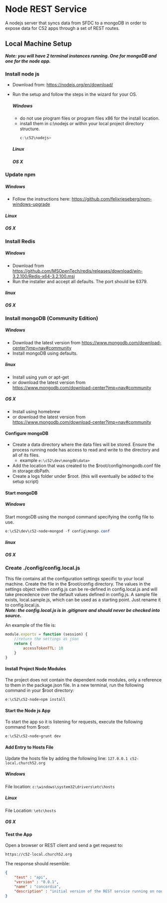 # Node REST Service
A nodejs server that syncs data from SFDC to a mongoDB in order to expose data for C52 apps through a set of REST routes.

##  Local Machine Setup
***Note: you will have 2 terminal instances running.  One for mongoDB and one for the node app.***

### Install node js
* Download from: https://nodejs.org/en/download/
* Run the setup and follow the steps in the wizard for your OS.
  ##### Windows
  * do not use program files or program files x86 for the install location.
  * install them in c:\nodejs or within your local project directory structure. 
    ```powershell
    c:\c52\nodejs>
    ```
  ##### Linux

  ##### OS X

### Update npm
  ##### Windows
  * Follow the instructions here: https://github.com/felixrieseberg/npm-windows-upgrade
  ##### Linux

  ##### OS X

### Install Redis
##### Windows
* Download from https://github.com/MSOpenTech/redis/releases/download/win-3.2.100/Redis-x64-3.2.100.msi
* Run the installer and accept all defaults.  The port should be 6379.

##### linux

##### OS X

### Install mongoDB (Community Edition)
##### Windows
* Download the latest version from https://www.mongodb.com/download-center?jmp=nav#community
* Install mongoDB using defaults.

##### linux
* Install using yum or apt-get
* or download the latest version from https://www.mongodb.com/download-center?jmp=nav#community

##### OS X
* Install using homebrew
* or download the latest version from https://www.mongodb.com/download-center?jmp=nav#community

#### Configure mongoDB
* Create a data directory where the data files will be stored.  Ensure the process running node has access to read and write to the directory and all of its files.
   * example `e:\c52\dev\mongdb\data>`
* Add the location that was created to the $root/config/mongodb.conf file in storage:dbPath.
* Create a logs folder under $root. (this will eventually be added to the setup script)

#### Start mongoDB
##### Windows
Start mongoDB using the mongod command specifying the config file to use.
```powershell
e:\c52\dev\c52-node>mongod -f config\mongo.conf
```

##### linux

##### OS X

### Create ./config/config.local.js
This file contains all the configuration settings specific to your local machine.  Create the file in the $root/config directory.  The values in the settings object within 
config.js can be re-defined in config.local.js and will take precedence over the default values defined in config.js.  A sample file exists, local.sample.js, which can
be used as a starting point.  Just rename it to config.local.js.  
***Note: the config.local.js is in .gitignore and should never be checked into source.***

An example of the file is:
```javascript
module.exports = function (session) {
	//return the settings as json
	return {
		accessTokenTTL: 10
	}
}
```

#### Install Project Node Modules	
The project does not contain the dependent node modules, only a reference to them in the package.json file.
In a new terminal, run the following command in your $root directory:
```powershell
e:\c52\c52-node>npm install
```

#### Start the Node js App
To start the app so it is listening for requests, execute the following command from $root:
```powershell
e:\c52\c52-node>grunt dev
```

#### Add Entry to Hosts File
Update the hosts file by adding the following line:
```127.0.0.1 c52-local.church52.org``` 
##### Windows
File location: `c:\windows\system32\drivers\etc\hosts`
##### Linux
File Location: `\etc\hosts`
##### OS X

#### Test the App
Open a browser or REST client and send a get request to:
```
https://c52-local.church52.org
```

The response should resemble:
```json
{
	"test" : "api",
	"version" : "0.0.1",
	"name" : "concordia",
	"description" : "initial version of the REST service running on node js v6.4.0 under project concordia."
}
```